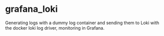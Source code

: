 # grafana_loki
Generating logs with a dummy log container and sending them to Loki with the docker loki log driver, monitoring in Grafana.
